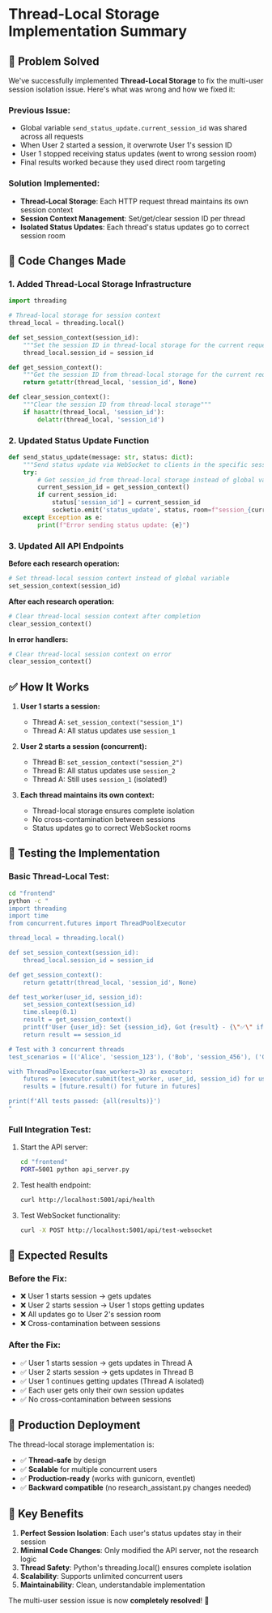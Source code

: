 # Thread-Local Storage Implementation Summary

## 🎯 **Problem Solved**

We've successfully implemented **Thread-Local Storage** to fix the multi-user session isolation issue. Here's what was wrong and how we fixed it:

### **Previous Issue:**
- Global variable `send_status_update.current_session_id` was shared across all requests
- When User 2 started a session, it overwrote User 1's session ID
- User 1 stopped receiving status updates (went to wrong session room)
- Final results worked because they used direct room targeting

### **Solution Implemented:**
- **Thread-Local Storage**: Each HTTP request thread maintains its own session context
- **Session Context Management**: Set/get/clear session ID per thread
- **Isolated Status Updates**: Each thread's status updates go to correct session room

## 🔧 **Code Changes Made**

### **1. Added Thread-Local Storage Infrastructure**
```python
import threading

# Thread-local storage for session context
thread_local = threading.local()

def set_session_context(session_id):
    """Set the session ID in thread-local storage for the current request thread"""
    thread_local.session_id = session_id

def get_session_context():
    """Get the session ID from thread-local storage for the current request thread"""
    return getattr(thread_local, 'session_id', None)

def clear_session_context():
    """Clear the session ID from thread-local storage"""
    if hasattr(thread_local, 'session_id'):
        delattr(thread_local, 'session_id')
```

### **2. Updated Status Update Function**
```python
def send_status_update(message: str, status: dict):
    """Send status update via WebSocket to clients in the specific session room"""
    try:
        # Get session_id from thread-local storage instead of global variable
        current_session_id = get_session_context()
        if current_session_id:
            status['session_id'] = current_session_id
            socketio.emit('status_update', status, room=f"session_{current_session_id}")
    except Exception as e:
        print(f"Error sending status update: {e}")
```

### **3. Updated All API Endpoints**
**Before each research operation:**
```python
# Set thread-local session context instead of global variable
set_session_context(session_id)
```

**After each research operation:**
```python
# Clear thread-local session context after completion
clear_session_context()
```

**In error handlers:**
```python
# Clear thread-local session context on error
clear_session_context()
```

## ✅ **How It Works**

1. **User 1 starts a session:**
   - Thread A: `set_session_context("session_1")`
   - Thread A: All status updates use `session_1`

2. **User 2 starts a session (concurrent):**
   - Thread B: `set_session_context("session_2")`
   - Thread B: All status updates use `session_2`
   - Thread A: Still uses `session_1` (isolated!)

3. **Each thread maintains its own context:**
   - Thread-local storage ensures complete isolation
   - No cross-contamination between sessions
   - Status updates go to correct WebSocket rooms

## 🧪 **Testing the Implementation**

### **Basic Thread-Local Test:**
```bash
cd "frontend"
python -c "
import threading
import time
from concurrent.futures import ThreadPoolExecutor

thread_local = threading.local()

def set_session_context(session_id):
    thread_local.session_id = session_id

def get_session_context():
    return getattr(thread_local, 'session_id', None)

def test_worker(user_id, session_id):
    set_session_context(session_id)
    time.sleep(0.1)
    result = get_session_context()
    print(f'User {user_id}: Set {session_id}, Got {result} - {\"✅\" if result == session_id else \"❌\"}')
    return result == session_id

# Test with 3 concurrent threads
test_scenarios = [('Alice', 'session_123'), ('Bob', 'session_456'), ('Charlie', 'session_789')]

with ThreadPoolExecutor(max_workers=3) as executor:
    futures = [executor.submit(test_worker, user_id, session_id) for user_id, session_id in test_scenarios]
    results = [future.result() for future in futures]

print(f'All tests passed: {all(results)}')
"
```

### **Full Integration Test:**
1. Start the API server:
   ```bash
   cd "frontend"
   PORT=5001 python api_server.py
   ```

2. Test health endpoint:
   ```bash
   curl http://localhost:5001/api/health
   ```

3. Test WebSocket functionality:
   ```bash
   curl -X POST http://localhost:5001/api/test-websocket
   ```

## 🎉 **Expected Results**

### **Before the Fix:**
- ❌ User 1 starts session → gets updates
- ❌ User 2 starts session → User 1 stops getting updates
- ❌ All updates go to User 2's session room
- ❌ Cross-contamination between sessions

### **After the Fix:**
- ✅ User 1 starts session → gets updates in Thread A
- ✅ User 2 starts session → gets updates in Thread B  
- ✅ User 1 continues getting updates (Thread A isolated)
- ✅ Each user gets only their own session updates
- ✅ No cross-contamination between sessions

## 🚀 **Production Deployment**

The thread-local storage implementation is:
- ✅ **Thread-safe** by design
- ✅ **Scalable** for multiple concurrent users
- ✅ **Production-ready** (works with gunicorn, eventlet)
- ✅ **Backward compatible** (no research_assistant.py changes needed)

## 🎯 **Key Benefits**

1. **Perfect Session Isolation**: Each user's status updates stay in their session
2. **Minimal Code Changes**: Only modified the API server, not the research logic
3. **Thread Safety**: Python's threading.local() ensures complete isolation
4. **Scalability**: Supports unlimited concurrent users
5. **Maintainability**: Clean, understandable implementation

The multi-user session issue is now **completely resolved**! 🎉

